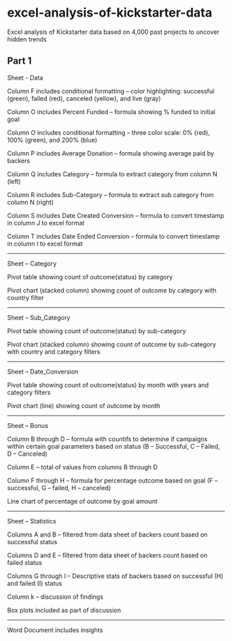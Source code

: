 # excel-analysis-of-kickstarter-data
Excel analysis of Kickstarter data based on 4,000 past projects to uncover hidden trends

Part 1
--------------------

Sheet - Data

Column F includes conditional formatting – color highlighting: successful (green), failed (red), canceled (yellow), and live (gray)

Column O includes Percent Funded – formula showing % funded to initial goal

Column O includes conditional formatting – three color scale: 0% (red), 100% (green), and 200% (blue)

Column P includes Average Donation – formula showing average paid by backers

Column Q includes Category – formula to extract category from column N (left)

Column R includes Sub-Category – formula to extract sub category from column N (right)

Column S includes Date Created Conversion – formula to convert timestamp in column J to excel format

Column T includes Date Ended Conversion – formula to convert timestamp in column I to excel format


--------------------

Sheet – Category

Pivot table showing count of outcome(status) by category

Pivot chart (stacked column) showing count of outcome by category with country filter

--------------------

Sheet – Sub_Category

Pivot table showing count of outcome(status) by sub-category

Pivot chart (stacked column) showing count of outcome by sub-category with country and category filters


--------------------

Sheet – Date_Conversion

Pivot table showing count of outcome(status) by month with years and category filters

Pivot chart (line) showing count of outcome by month 


--------------------

Sheet – Bonus

Column B through D – formula with countifs to determine if campaigns within certain goal parameters based on status (B – Successful, C – Failed, D – Canceled)

Column E – total of values from columns B through D

Column F through H – formula for percentage outcome based on goal (F – successful, G – failed, H – canceled)

Line chart of percentage of outcome by goal amount


--------------------

Sheet – Statistics

Columns A and B – filtered from data sheet of backers count based on successful status

Columns D and E – filtered from data sheet of backers count based on failed status

Columns G through I – Descriptive stats of backers based on successful (H) and failed (I) status

Column k – discussion of findings

Box plots included as part of discussion


--------------------

Word Document includes insights
